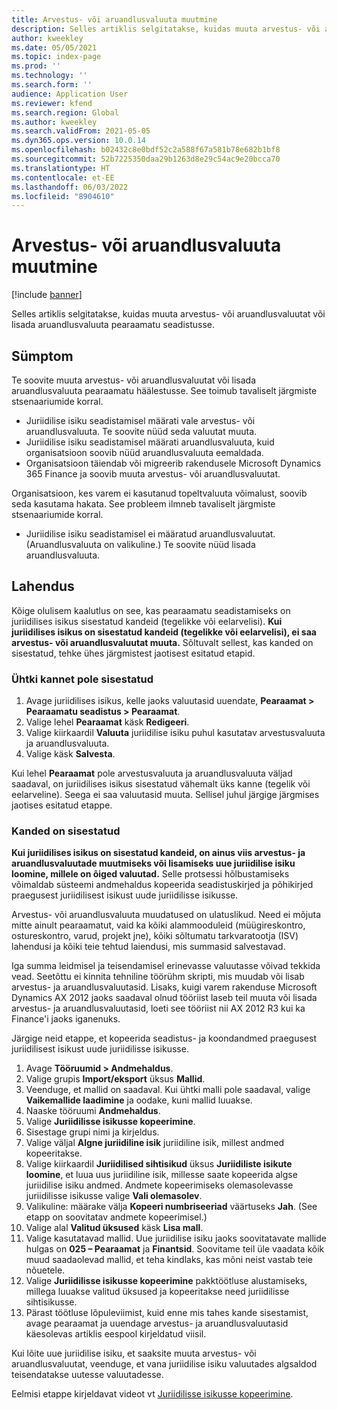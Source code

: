 ```yaml
---
title: Arvestus- või aruandlusvaluuta muutmine
description: Selles artiklis selgitatakse, kuidas muuta arvestus- või aruandlusvaluutat või lisada aruandlusvaluuta pearaamatu seadistusse.
author: kweekley
ms.date: 05/05/2021
ms.topic: index-page
ms.prod: ''
ms.technology: ''
ms.search.form: ''
audience: Application User
ms.reviewer: kfend
ms.search.region: Global
ms.author: kweekley
ms.search.validFrom: 2021-05-05
ms.dyn365.ops.version: 10.0.14
ms.openlocfilehash: b02432c8e0bdf52c2a588f67a581b78e682b1bf8
ms.sourcegitcommit: 52b7225350daa29b1263d8e29c54ac9e20bcca70
ms.translationtype: HT
ms.contentlocale: et-EE
ms.lasthandoff: 06/03/2022
ms.locfileid: "8904610"
---
```

# <a name="change-the-accounting-or-reporting-currency"></a>Arvestus- või aruandlusvaluuta muutmine

[!include [banner](../includes/banner.md)]

Selles artiklis selgitatakse, kuidas muuta arvestus- või aruandlusvaluutat või lisada aruandlusvaluuta pearaamatu seadistusse.

## <a name="symptom"></a>Sümptom

Te soovite muuta arvestus- või aruandlusvaluutat või lisada aruandlusvaluuta pearaamatu häälestusse. See toimub tavaliselt järgmiste stsenaariumide korral.

- Juriidilise isiku seadistamisel määrati vale arvestus- või aruandlusvaluuta. Te soovite nüüd seda valuutat muuta.
- Juriidilise isiku seadistamisel määrati aruandlusvaluuta, kuid organisatsioon soovib nüüd aruandlusvaluuta eemaldada.
- Organisatsioon täiendab või migreerib rakendusele Microsoft Dynamics 365 Finance ja soovib muuta arvestus- või aruandlusvaluutat.

Organisatsioon, kes varem ei kasutanud topeltvaluuta võimalust, soovib seda kasutama hakata. See probleem ilmneb tavaliselt järgmiste stsenaariumide korral.

- Juriidilise isiku seadistamisel ei määratud aruandlusvaluutat. (Aruandlusvaluuta on valikuline.) Te soovite nüüd lisada aruandlusvaluuta.

## <a name="resolution"></a>Lahendus

Kõige olulisem kaalutlus on see, kas pearaamatu seadistamiseks on juriidilises isikus sisestatud kandeid (tegelikke või eelarvelisi). **Kui juriidilises isikus on sisestatud kandeid (tegelikke või eelarvelisi), ei saa arvestus- või aruandlusvaluutat muuta.** Sõltuvalt sellest, kas kanded on sisestatud, tehke ühes järgmistest jaotisest esitatud etapid.

### <a name="no-transactions-have-been-posted"></a>Ühtki kannet pole sisestatud

1. Avage juriidilises isikus, kelle jaoks valuutasid uuendate, **Pearaamat \> Pearaamatu seadistus \> Pearaamat**.
2. Valige lehel **Pearaamat** käsk **Redigeeri**.
3. Valige kiirkaardil **Valuuta** juriidilise isiku puhul kasutatav arvestusvaluuta ja aruandlusvaluuta.
4. Valige käsk **Salvesta**.

Kui lehel **Pearaamat** pole arvestusvaluuta ja aruandlusvaluuta väljad saadaval, on juriidilises isikus sisestatud vähemalt üks kanne (tegelik või eelarveline). Seega ei saa valuutasid muuta. Sellisel juhul järgige järgmises jaotises esitatud etappe.

### <a name="transactions-have-been-posted"></a>Kanded on sisestatud

**Kui juriidilises isikus on sisestatud kandeid, on ainus viis arvestus- ja aruandlusvaluutade muutmiseks või lisamiseks uue juriidilise isiku loomine, millele on õiged valuutad.** Selle protsessi hõlbustamiseks võimaldab süsteemi andmehaldus kopeerida seadistuskirjed ja põhikirjed praegusest juriidilisest isikust uude juriidilisse isikusse.

Arvestus- või aruandlusvaluuta muudatused on ulatuslikud. Need ei mõjuta mitte ainult pearaamatut, vaid ka kõiki alammooduleid (müügireskontro, ostureskontro, varud, projekt jne), kõiki sõltumatu tarkvaratootja (ISV) lahendusi ja kõiki teie tehtud laiendusi, mis summasid salvestavad.

Iga summa leidmisel ja teisendamisel erinevasse valuutasse võivad tekkida vead. Seetõttu ei kinnita tehniline töörühm skripti, mis muudab või lisab arvestus- ja aruandlusvaluutasid. Lisaks, kuigi varem rakenduse Microsoft Dynamics AX 2012 jaoks saadaval olnud tööriist laseb teil muuta või lisada arvestus- ja aruandlusvaluutasid, loeti see tööriist nii AX 2012 R3 kui ka Finance'i jaoks iganenuks.

Järgige neid etappe, et kopeerida seadistus- ja koondandmed praegusest juriidilisest isikust uude juriidilisse isikusse.

1. Avage **Tööruumid \> Andmehaldus**.
2. Valige grupis **Import/eksport** üksus **Mallid**.
3. Veenduge, et mallid on saadaval. Kui ühtki malli pole saadaval, valige **Vaikemallide laadimine** ja oodake, kuni mallid luuakse.
4. Naaske tööruumi **Andmehaldus**.
5. Valige **Juriidilisse isikusse kopeerimine**.
6. Sisestage grupi nimi ja kirjeldus.
7. Valige väljal **Algne juriidiline isik** juriidiline isik, millest andmed kopeeritakse.
8. Valige kiirkaardil **Juriidilised sihtisikud** üksus **Juriidiliste isikute loomine**, et luua uus juriidiline isik, millesse saate kopeerida algse juriidilise isiku andmed. Andmete kopeerimiseks olemasolevasse juriidilisse isikusse valige **Vali olemasolev**.
9. Valikuline: määrake välja **Kopeeri numbriseeriad** väärtuseks **Jah**. (See etapp on soovitatav andmete kopeerimisel.)
10. Valige alal **Valitud üksused** käsk **Lisa mall**.
11. Valige kasutatavad mallid. Uue juriidilise isiku jaoks soovitatavate mallide hulgas on **025 – Pearaamat** ja **Finantsid**. Soovitame teil üle vaadata kõik muud saadaolevad mallid, et teha kindlaks, kas mõni neist vastab teie nõuetele.
12. Valige **Juriidilisse isikusse kopeerimine** pakktöötluse alustamiseks, millega luuakse valitud üksused ja kopeeritakse need juriidilisse sihtisikusse.
13. Pärast töötluse lõpuleviimist, kuid enne mis tahes kande sisestamist, avage pearaamat ja uuendage arvestus- ja aruandlusvaluutasid käesolevas artiklis eespool kirjeldatud viisil.

Kui lõite uue juriidilise isiku, et saaksite muuta arvestus- või aruandlusvaluutat, veenduge, et vana juriidilise isiku valuutades algsaldod teisendatakse uutesse valuutadesse.

Eelmisi etappe kirjeldavat videot vt [Juriidilisse isikusse kopeerimine](https://community.dynamics.com/365/b/techtalks/posts/copy-into-legal-entity-october-24-2017).

